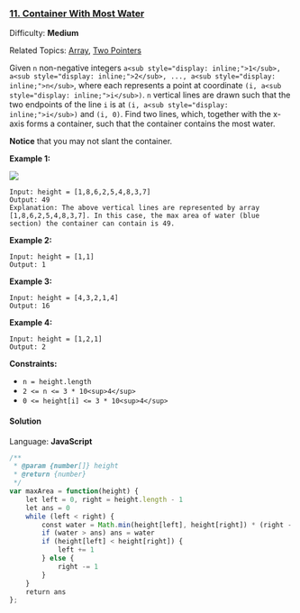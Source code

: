 ### [11\. Container With Most Water](https://leetcode.com/problems/container-with-most-water/)

Difficulty: **Medium**  

Related Topics: [Array](https://leetcode.com/tag/array/), [Two Pointers](https://leetcode.com/tag/two-pointers/)


Given `n` non-negative integers `a<sub style="display: inline;">1</sub>, a<sub style="display: inline;">2</sub>, ..., a<sub style="display: inline;">n</sub>`, where each represents a point at coordinate `(i, a<sub style="display: inline;">i</sub>)`. `n` vertical lines are drawn such that the two endpoints of the line `i` is at `(i, a<sub style="display: inline;">i</sub>)` and `(i, 0)`. Find two lines, which, together with the x-axis forms a container, such that the container contains the most water.

**Notice** that you may not slant the container.

**Example 1:**

![](https://s3-lc-upload.s3.amazonaws.com/uploads/2018/07/17/question_11.jpg)

```
Input: height = [1,8,6,2,5,4,8,3,7]
Output: 49
Explanation: The above vertical lines are represented by array [1,8,6,2,5,4,8,3,7]. In this case, the max area of water (blue section) the container can contain is 49.
```

**Example 2:**

```
Input: height = [1,1]
Output: 1
```

**Example 3:**

```
Input: height = [4,3,2,1,4]
Output: 16
```

**Example 4:**

```
Input: height = [1,2,1]
Output: 2
```

**Constraints:**

*   `n = height.length`
*   `2 <= n <= 3 * 10<sup>4</sup>`
*   `0 <= height[i] <= 3 * 10<sup>4</sup>`


#### Solution

Language: **JavaScript**

```javascript
/**
 * @param {number[]} height
 * @return {number}
 */
var maxArea = function(height) {
    let left = 0, right = height.length - 1
    let ans = 0
    while (left < right) {
        const water = Math.min(height[left], height[right]) * (right - left)
        if (water > ans) ans = water
        if (height[left] < height[right]) {
            left += 1
        } else {
            right -= 1
        }
    }
    return ans
};
```